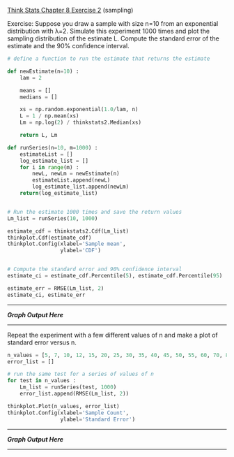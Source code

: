 [Think Stats Chapter 8 Exercise 2](http://greenteapress.com/thinkstats2/html/thinkstats2009.html#toc77) (sampling)

Exercise: Suppose you draw a sample with size n=10 from an exponential distribution with λ=2. Simulate this experiment 1000 times and plot the sampling distribution of the estimate L. Compute the standard error of the estimate and the 90% confidence interval.


```Python
# define a function to run the estimate that returns the estimate

def newEstimate(n=10) :
    lam = 2

    means = []
    medians = []

    xs = np.random.exponential(1.0/lam, n)
    L = 1 / np.mean(xs)
    Lm = np.log(2) / thinkstats2.Median(xs)

    return L, Lm

def runSeries(n=10, m=1000) :
    estimateList = []
    log_estimate_list = []
    for i in range(m) :
        newL, newLm = newEstimate(n)
        estimateList.append(newL)
        log_estimate_list.append(newLm)
    return(log_estimate_list)                                                                  


# Run the estimate 1000 times and save the return values
Lm_list = runSeries(10, 1000)

estimate_cdf = thinkstats2.Cdf(Lm_list)
thinkplot.Cdf(estimate_cdf)
thinkplot.Config(xlabel='Sample mean',
                 ylabel='CDF')


# Compute the standard error and 90% confidence interval
estimate_ci = estimate_cdf.Percentile(5), estimate_cdf.Percentile(95)

estimate_err = RMSE(Lm_list, 2)
estimate_ci, estimate_err

```

---

***Graph Output Here***

___

Repeat the experiment with a few different values of n and make a plot of standard error versus n.

```Python
n_values = [5, 7, 10, 12, 15, 20, 25, 30, 35, 40, 45, 50, 55, 60, 70, 80, 90, 100, 500, 1000]
error_list = []

# run the same test for a series of values of n
for test in n_values :
    Lm_list = runSeries(test, 1000)
    error_list.append(RMSE(Lm_list, 2))

thinkplot.Plot(n_values, error_list)
thinkplot.Config(xlabel='Sample Count',
                 ylabel='Standard Error')

```

---

***Graph Output Here***

---
